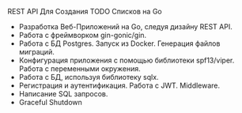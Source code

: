 REST API Для Создания TODO Списков на Go
- Разработка Веб-Приложений на Go, следуя дизайну REST API.
- Работа с фреймворком gin-gonic/gin.
- Работа с БД Postgres. Запуск из Docker. Генерация файлов миграций.
- Конфигурация приложения с помощью библиотеки spf13/viper. Работа с переменными окружения.
- Работа с БД, используя библиотеку sqlx.
- Регистрация и аутентификация. Работа с JWT. Middleware.
- Написание SQL запросов.
- Graceful Shutdown